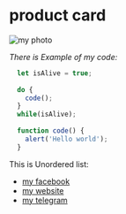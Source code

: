 # product card



![my photo]("logo.png")



*There is Example of my code:*
```javascript
  let isAlive = true;
  
  do {
    code();
  }
  while(isAlive);
  
  function code() {
    alert('Hello world');
  }
 ```
 
This is Unordered list:
* [my facebook](http://github.com)
* [my website](http://github.com)
* [my telegram](http://github.com)
